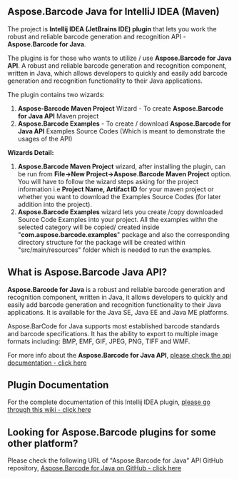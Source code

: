 ﻿## Aspose.Barcode Java for IntelliJ IDEA (Maven)
 
The project is **Intellij IDEA (JetBrains IDE) plugin**  that lets you work the robust and reliable barcode generation and recognition API - **Aspose.Barcode for Java**.

The plugins is for those who wants to utilize / use **Aspose.Barcode for Java API**. A robust and reliable barcode generation and recognition component, written in Java, which allows developers to quickly and easily add barcode generation and recognition functionality to their Java applications.

The plugin contains two wizards:

1.  **Aspose-Barcode Maven Project** Wizard - To create **Aspose.Barcode for Java API** Maven project
2.  **Aspose.Barcode Examples** - To create / download **Aspose.Barcode for Java API** Examples Source Codes (Which is meant to demonstrate the usages of the API)

**Wizards Detail:**

1.  **Aspose.Barcode Maven Project** wizard, after installing the plugin, can be run from **File->New Project->Aspose.Barcode Maven Project** option. You will have to follow the wizard steps asking for the project information i.e **Project Name, Artifact ID** for your maven project or whether you want to download the Examples Source Codes (for later addition into the project).
2.  **Aspose.Barcode Examples** wizard lets you create /copy downloaded Source Code Examples into your project. All the examples withn the selected category will be copied/ created inside "**com.aspose.barcode.examples**" package and also the corresponding directory structure for the package will be created within "src/main/resources" folder which is needed to run the examples.

## What is Aspose.Barcode Java API?

**Aspose.Barcode for Java** is a robust and reliable barcode generation and recognition component, written in Java, it allows developers to quickly and easily add barcode generation and recognition functionality to their Java applications. It is available for the Java SE, Java EE and Java ME platforms.

Aspose.BarCode for Java supports most established barcode standards and barcode specifications. It has the ability to export to multiple image formats including: BMP, EMF, GIF, JPEG, PNG, TIFF and WMF.

For more info about the **Aspose.Barcode for Java API**, [please check the api documentation - click here](http://goo.gl/19r8Tz)

## Plugin Documentation

For the complete documentation of this Intellij IDEA plugin, [please go through this wiki - click here](http://www.aspose.com/docs/display/barcodejava/4.+Aspose.Barcode+Java+for+IntelliJ+IDEA+%28Maven%29)

## Looking for Aspose.Barcode plugins for some other platform?

Please check the following URL of "Aspose.Barcode for Java" API GitHub repository, [Aspose.Barcode for Java on GitHub - click here](https://github.com/asposebarcode/Aspose_BarCode_Java/tree/master/Plugins)